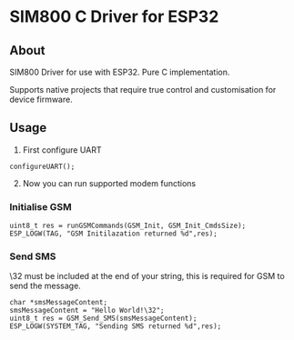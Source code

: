 # SIM800 C Driver for ESP32
## About

SIM800 Driver for use with ESP32. Pure C implementation. 

Supports native projects that require true control and customisation for device firmware.

## Usage

1) First configure UART
```
configureUART();
```

2) Now you can run supported modem functions

### Initialise GSM
```
uint8_t res = runGSMCommands(GSM_Init, GSM_Init_CmdsSize);
ESP_LOGW(TAG, "GSM Initilazation returned %d",res);
```
### Send SMS
\32 must be included at the end of your string, this is required for GSM to send the message.
```
char *smsMessageContent;
smsMessageContent = "Hello World!\32";
uint8_t res = GSM_Send_SMS(smsMessageContent);
ESP_LOGW(SYSTEM_TAG, "Sending SMS returned %d",res);
```
